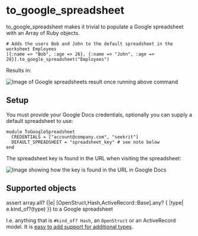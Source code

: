 # to_google_spreadsheet

to_google_spreadsheet makes it trivial to populate a Google spreadsheet with an Array of Ruby objects.

    # Adds the users Bob and John to the default spreadsheet in the worksheet Employees
    [{:name => "Bob", :age => 26}, {:name => "John", :age => 28}].to_google_spreadsheet("Employees")

Results in:

![Image of Google spreadsheets result once running above command](http://cl.ly/7wMs/Screen_shot_2011-06-27_at_9.16.11_.png)

## Setup

You must provide your Google Docs credentials, optionally you can supply a default spreadsheet to use:
    
    module ToGoogleSpreadsheet
      CREDENTIALS = ["account@company.com", "seekrit"]
      DEFAULT_SPREADSHEET = "spreadsheet_key" # see note below
    end

The spreadsheet key is found in the URL when visiting the spreadsheet:

![Image showing how the key is found in the URL in Google Docs](http://cl.ly/7w2y/Screen_shot_2011-06-27_at_9.24.56_.png)

## Supported objects

  assert array.all? {|e| [OpenStruct,Hash,ActiveRecord::Base].any? { |type| e.kind_of?(type) }}  to a Google spreadsheet

I.e. anything that is `#kind_of? Hash`, an `OpenStruct` or an ActiveRecord model. It is [easy to add support for additional types][at].

[at]: https://github.com/firmafon/to_google_spreadsheet/blob/master/lib/to_google_spreadsheet.rb#L46-50

